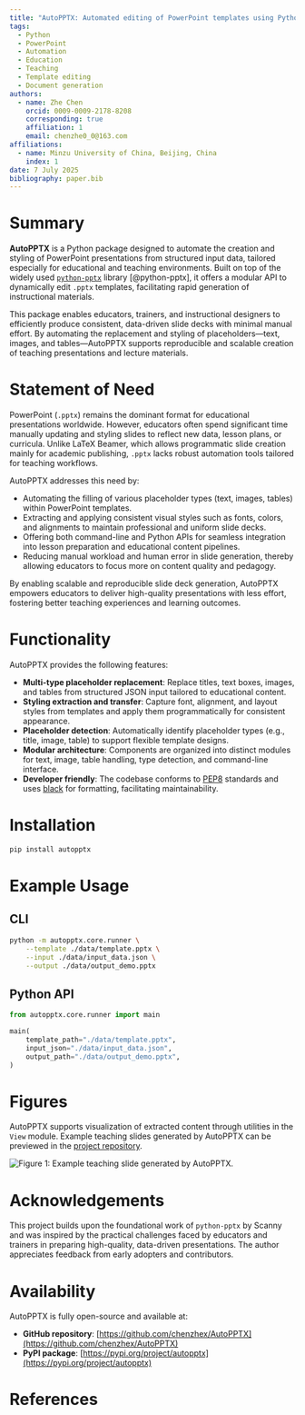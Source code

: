 ```yaml
---
title: "AutoPPTX: Automated editing of PowerPoint templates using Python for Educational and Teaching Purposes"
tags:
  - Python
  - PowerPoint
  - Automation
  - Education
  - Teaching
  - Template editing
  - Document generation
authors:
  - name: Zhe Chen
    orcid: 0009-0009-2178-8208
    corresponding: true
    affiliation: 1
    email: chenzhe0_0@163.com
affiliations:
  - name: Minzu University of China, Beijing, China
    index: 1
date: 7 July 2025
bibliography: paper.bib
---
```


# Summary

**AutoPPTX** is a Python package designed to automate the creation and styling of PowerPoint presentations from structured input data, tailored especially for educational and teaching environments. Built on top of the widely used [`python-pptx`](https://python-pptx.readthedocs.io/) library [@python-pptx], it offers a modular API to dynamically edit `.pptx` templates, facilitating rapid generation of instructional materials.

This package enables educators, trainers, and instructional designers to efficiently produce consistent, data-driven slide decks with minimal manual effort. By automating the replacement and styling of placeholders—text, images, and tables—AutoPPTX supports reproducible and scalable creation of teaching presentations and lecture materials.

# Statement of Need

PowerPoint (`.pptx`) remains the dominant format for educational presentations worldwide. However, educators often spend significant time manually updating and styling slides to reflect new data, lesson plans, or curricula. Unlike LaTeX Beamer, which allows programmatic slide creation mainly for academic publishing, `.pptx` lacks robust automation tools tailored for teaching workflows.

AutoPPTX addresses this need by:

- Automating the filling of various placeholder types (text, images, tables) within PowerPoint templates.
- Extracting and applying consistent visual styles such as fonts, colors, and alignments to maintain professional and uniform slide decks.
- Offering both command-line and Python APIs for seamless integration into lesson preparation and educational content pipelines.
- Reducing manual workload and human error in slide generation, thereby allowing educators to focus more on content quality and pedagogy.

By enabling scalable and reproducible slide deck generation, AutoPPTX empowers educators to deliver high-quality presentations with less effort, fostering better teaching experiences and learning outcomes.

# Functionality

AutoPPTX provides the following features:

- **Multi-type placeholder replacement**: Replace titles, text boxes, images, and tables from structured JSON input tailored to educational content.
- **Styling extraction and transfer**: Capture font, alignment, and layout styles from templates and apply them programmatically for consistent appearance.
- **Placeholder detection**: Automatically identify placeholder types (e.g., title, image, table) to support flexible template designs.
- **Modular architecture**: Components are organized into distinct modules for text, image, table handling, type detection, and command-line interface.
- **Developer friendly**: The codebase conforms to [PEP8](https://peps.python.org/pep-0008/) standards and uses [black](https://black.readthedocs.io/) for formatting, facilitating maintainability.

# Installation

```bash
pip install autopptx
````

# Example Usage

## CLI

```bash
python -m autopptx.core.runner \
    --template ./data/template.pptx \
    --input ./data/input_data.json \
    --output ./data/output_demo.pptx
```

## Python API

```python
from autopptx.core.runner import main

main(
    template_path="./data/template.pptx",
    input_json="./data/input_data.json",
    output_path="./data/output_demo.pptx",
)
```

# Figures

AutoPPTX supports visualization of extracted content through utilities in the `View` module. Example teaching slides generated by AutoPPTX can be previewed in the [project repository](https://github.com/chenzhex/AutoPPTX#readme).

![Figure 1: Example teaching slide generated by AutoPPTX.](./assets/autopptx_demo.gif)

# Acknowledgements

This project builds upon the foundational work of `python-pptx` by Scanny and was inspired by the practical challenges faced by educators and trainers in preparing high-quality, data-driven presentations. The author appreciates feedback from early adopters and contributors.

# Availability

AutoPPTX is fully open-source and available at:

* **GitHub repository**: [https://github.com/chenzhex/AutoPPTX](https://github.com/chenzhex/AutoPPTX)
* **PyPI package**: [https://pypi.org/project/autopptx](https://pypi.org/project/autopptx)

# References